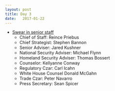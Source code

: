 ```yaml
---
layout: post
title: Day 3
date:   2017-01-22
---
```


* [Swear in senior staff](https://www.washingtonpost.com/news/post-politics/wp/2017/01/22/trump-pence-preside-over-east-room-ceremony-to-swear-in-senior-staff/)
  * Chief of Staff: Reince Priebus
  * Chief Strategist: Stephen Bannon
  * Senior Adviser: Jared Kushner
  * National Security Adviser: Michael Flynn
  * Homeland Security Adviser: Thomas Bossert
  * Counselor: Kellyanne Conway
  * Regulatory Czar: Carl Icahn
  * White House Counsel Donald McGahn
  * Trade Czar: Peter Navarro
  * Press Secretary: Sean Spicer

